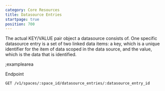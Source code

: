 ```yaml
---
category: Core Resources
title: Datasource Entries
startpage: true
position: 700
---
```


The actual KEY/VALUE pair object a datasource consists of. One specific datasource entry is a set of two linked data items: a key, which is a unique identifier for the item of data scoped in the data source, and the value, which is the data that is identified.

;examplearea

Endpoint

```bash
GET /v1/spaces/:space_id/datasource_entries/:datasource_entry_id
```